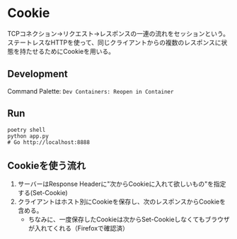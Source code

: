 # Cookie

TCPコネクション→リクエスト→レスポンスの一連の流れをセッションという。  
ステートレスなHTTPを使って、同じクライアントからの複数のレスポンスに状態を持たせるためにCookieを用いる。

## Development

Command Palette: `Dev Containers: Reopen in Container`

## Run

```shell
poetry shell
python app.py
# Go http://localhost:8888
```

## Cookieを使う流れ

1. サーバーはResponse Headerに"次からCookieに入れて欲しいもの"を指定する(Set-Cookie)
2. クライアントはホスト別にCookieを保存し、次のレスポンスからCookieを含める。
    * ちなみに、一度保存したCookieは次からSet-Cookieしなくてもブラウザが入れてくれる（Firefoxで確認済）
